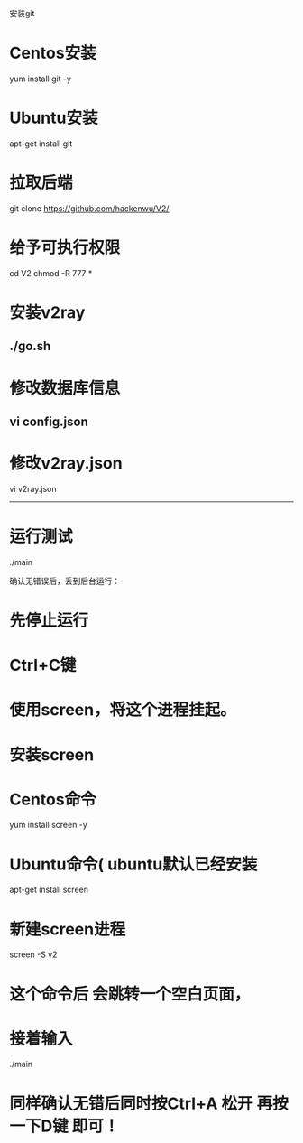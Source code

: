 安装git

# Centos安装
yum install git -y

# Ubuntu安装
apt-get install git

# 拉取后端
git clone https://github.com/hackenwu/V2/

# 给予可执行权限
cd V2
chmod -R 777 *

# 安装v2ray
./go.sh
---------------------------------------------------
# 修改数据库信息
vi config.json
-----------------------------------------------------
 # 修改v2ray.json
vi v2ray.json

-----------------------------------------------------
# 运行测试
./main

确认无错误后，丢到后台运行：

# 先停止运行
# Ctrl+C键
# 使用screen，将这个进程挂起。

# 安装screen
# Centos命令
yum install screen -y

# Ubuntu命令( ubuntu默认已经安装
apt-get install screen

# 新建screen进程
screen -S v2
# 这个命令后 会跳转一个空白页面，

# 接着输入
./main

# 同样确认无错后同时按Ctrl+A 松开 再按一下D键  即可！





